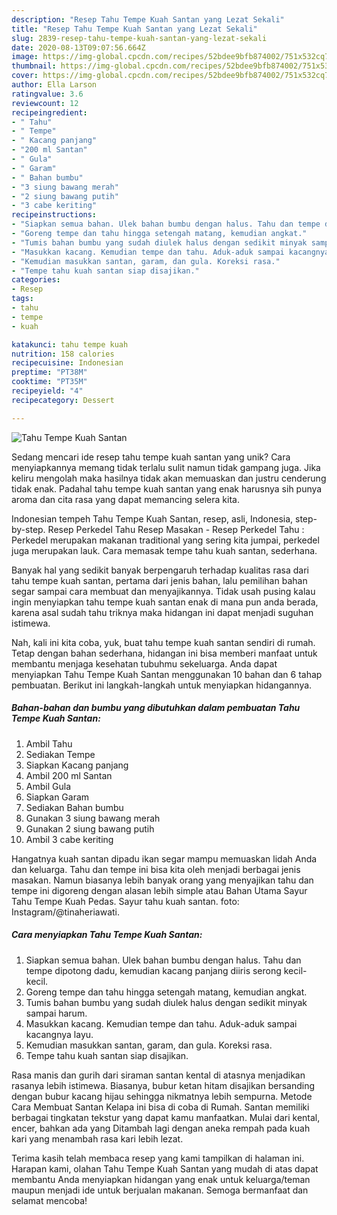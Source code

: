 ```yaml
---
description: "Resep Tahu Tempe Kuah Santan yang Lezat Sekali"
title: "Resep Tahu Tempe Kuah Santan yang Lezat Sekali"
slug: 2839-resep-tahu-tempe-kuah-santan-yang-lezat-sekali
date: 2020-08-13T09:07:56.664Z
image: https://img-global.cpcdn.com/recipes/52bdee9bfb874002/751x532cq70/tahu-tempe-kuah-santan-foto-resep-utama.jpg
thumbnail: https://img-global.cpcdn.com/recipes/52bdee9bfb874002/751x532cq70/tahu-tempe-kuah-santan-foto-resep-utama.jpg
cover: https://img-global.cpcdn.com/recipes/52bdee9bfb874002/751x532cq70/tahu-tempe-kuah-santan-foto-resep-utama.jpg
author: Ella Larson
ratingvalue: 3.6
reviewcount: 12
recipeingredient:
- " Tahu"
- " Tempe"
- " Kacang panjang"
- "200 ml Santan"
- " Gula"
- " Garam"
- " Bahan bumbu"
- "3 siung bawang merah"
- "2 siung bawang putih"
- "3 cabe keriting"
recipeinstructions:
- "Siapkan semua bahan. Ulek bahan bumbu dengan halus. Tahu dan tempe dipotong dadu, kemudian kacang panjang diiris serong kecil-kecil."
- "Goreng tempe dan tahu hingga setengah matang, kemudian angkat."
- "Tumis bahan bumbu yang sudah diulek halus dengan sedikit minyak sampai harum."
- "Masukkan kacang. Kemudian tempe dan tahu. Aduk-aduk sampai kacangnya layu."
- "Kemudian masukkan santan, garam, dan gula. Koreksi rasa."
- "Tempe tahu kuah santan siap disajikan."
categories:
- Resep
tags:
- tahu
- tempe
- kuah

katakunci: tahu tempe kuah 
nutrition: 158 calories
recipecuisine: Indonesian
preptime: "PT38M"
cooktime: "PT35M"
recipeyield: "4"
recipecategory: Dessert

---
```



![Tahu Tempe Kuah Santan](https://img-global.cpcdn.com/recipes/52bdee9bfb874002/751x532cq70/tahu-tempe-kuah-santan-foto-resep-utama.jpg)

Sedang mencari ide resep tahu tempe kuah santan yang unik? Cara menyiapkannya memang tidak terlalu sulit namun tidak gampang juga. Jika keliru mengolah maka hasilnya tidak akan memuaskan dan justru cenderung tidak enak. Padahal tahu tempe kuah santan yang enak harusnya sih punya aroma dan cita rasa yang dapat memancing selera kita.

Indonesian tempeh Tahu Tempe Kuah Santan, resep, asli, Indonesia, step-by-step. Resep Perkedel Tahu Resep Masakan - Resep Perkedel Tahu : Perkedel merupakan makanan traditional yang sering kita jumpai, perkedel juga merupakan lauk. Cara memasak tempe tahu kuah santan, sederhana.

Banyak hal yang sedikit banyak berpengaruh terhadap kualitas rasa dari tahu tempe kuah santan, pertama dari jenis bahan, lalu pemilihan bahan segar sampai cara membuat dan menyajikannya. Tidak usah pusing kalau ingin menyiapkan tahu tempe kuah santan enak di mana pun anda berada, karena asal sudah tahu triknya maka hidangan ini dapat menjadi suguhan istimewa.


Nah, kali ini kita coba, yuk, buat tahu tempe kuah santan sendiri di rumah. Tetap dengan bahan sederhana, hidangan ini bisa memberi manfaat untuk membantu menjaga kesehatan tubuhmu sekeluarga. Anda dapat menyiapkan Tahu Tempe Kuah Santan menggunakan 10 bahan dan 6 tahap pembuatan. Berikut ini langkah-langkah untuk menyiapkan hidangannya.

<!--inarticleads1-->

##### Bahan-bahan dan bumbu yang dibutuhkan dalam pembuatan Tahu Tempe Kuah Santan:

1. Ambil  Tahu
1. Sediakan  Tempe
1. Siapkan  Kacang panjang
1. Ambil 200 ml Santan
1. Ambil  Gula
1. Siapkan  Garam
1. Sediakan  Bahan bumbu
1. Gunakan 3 siung bawang merah
1. Gunakan 2 siung bawang putih
1. Ambil 3 cabe keriting


Hangatnya kuah santan dipadu ikan segar mampu memuaskan lidah Anda dan keluarga. Tahu dan tempe ini bisa kita oleh menjadi berbagai jenis masakan. Namun biasanya lebih banyak orang yang menyajikan tahu dan tempe ini digoreng dengan alasan lebih simple atau Bahan Utama Sayur Tahu Tempe Kuah Pedas. Sayur tahu kuah santan. foto: Instagram/@tinaheriawati. 

<!--inarticleads2-->

##### Cara menyiapkan Tahu Tempe Kuah Santan:

1. Siapkan semua bahan. Ulek bahan bumbu dengan halus. Tahu dan tempe dipotong dadu, kemudian kacang panjang diiris serong kecil-kecil.
1. Goreng tempe dan tahu hingga setengah matang, kemudian angkat.
1. Tumis bahan bumbu yang sudah diulek halus dengan sedikit minyak sampai harum.
1. Masukkan kacang. Kemudian tempe dan tahu. Aduk-aduk sampai kacangnya layu.
1. Kemudian masukkan santan, garam, dan gula. Koreksi rasa.
1. Tempe tahu kuah santan siap disajikan.


Rasa manis dan gurih dari siraman santan kental di atasnya menjadikan rasanya lebih istimewa. Biasanya, bubur ketan hitam disajikan bersanding dengan bubur kacang hijau sehingga nikmatnya lebih sempurna. Metode Cara Membuat Santan Kelapa ini bisa di coba di Rumah. Santan memiliki berbagai tingkatan tekstur yang dapat kamu manfaatkan. Mulai dari kental, encer, bahkan ada yang Ditambah lagi dengan aneka rempah pada kuah kari yang menambah rasa kari lebih lezat. 

Terima kasih telah membaca resep yang kami tampilkan di halaman ini. Harapan kami, olahan Tahu Tempe Kuah Santan yang mudah di atas dapat membantu Anda menyiapkan hidangan yang enak untuk keluarga/teman maupun menjadi ide untuk berjualan makanan. Semoga bermanfaat dan selamat mencoba!
